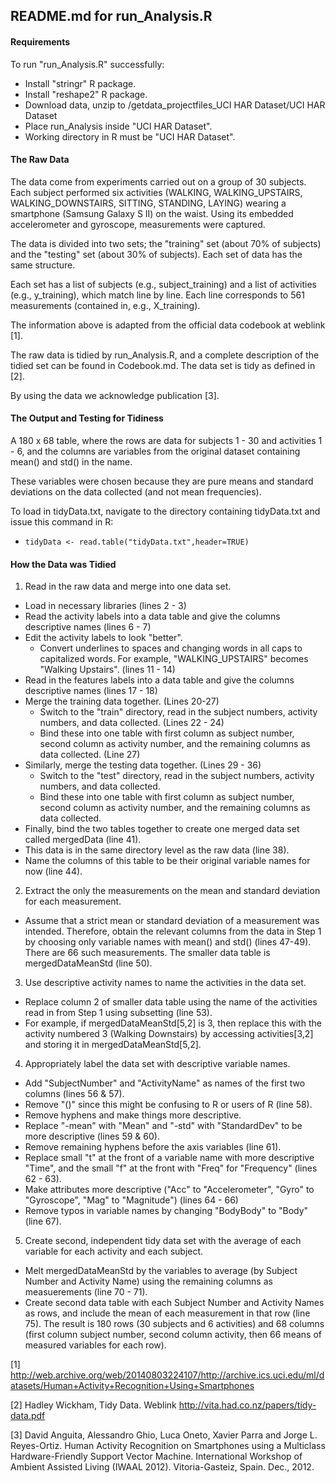 ## README.md for run_Analysis.R

#### Requirements

To run "run_Analysis.R" successfully:

* Install "stringr" R package.
* Install "reshape2" R package.
* Download data, unzip to /getdata_projectfiles_UCI HAR Dataset/UCI HAR Dataset
* Place run_Analysis inside "UCI HAR Dataset".
* Working directory in R must be "UCI HAR Dataset".

#### The Raw Data

The data come from experiments carried out on a group of 30 subjects. Each subject performed six activities (WALKING, WALKING_UPSTAIRS, WALKING_DOWNSTAIRS, SITTING, STANDING, LAYING) wearing a smartphone (Samsung Galaxy S II) on the waist. Using its embedded accelerometer and gyroscope, measurements were captured. 

The data is divided into two sets; the "training" set (about 70% of subjects) and the "testing" set (about 30% of subjects).  Each set of data has the same structure.

Each set has a list of subjects (e.g., subject_training) and a list of activities (e.g., y_training), which match line by line. Each line corresponds to 561 measurements (contained in, e.g., X_training). 

The information above is adapted from the official data codebook at weblink [1]. 

The raw data is tidied by run_Analysis.R, and a complete description of the tidied set can be found in Codebook.md.  The data set is tidy as defined in [2].

By using the data we acknowledge publication [3].

#### The Output and Testing for Tidiness

A 180 x 68 table, where the rows are data for subjects 1 - 30 and activities 1 - 6, and the columns are variables from the original dataset containing mean() and std() in the name.

These variables were chosen because they are pure means and standard deviations on the data collected (and not mean frequencies).

To load in tidyData.txt, navigate to the directory containing tidyData.txt and issue this command in R:
  - `tidyData <- read.table("tidyData.txt",header=TRUE)`

#### How the Data was Tidied

1.  Read in the raw data and merge into one data set.
  - Load in necessary libraries (lines 2 - 3)
  - Read the activity labels into a data table and give the columns descriptive names (lines 6 - 7)
  - Edit the activity labels to look "better".  
    - Convert underlines to spaces and changing words in all caps to capitalized words. 
For example, "WALKING_UPSTAIRS" becomes "Walking Upstairs". (lines 11 - 14)
  - Read in the features labels into a data table and give the columns descriptive names (lines 17 - 18)
  - Merge the training data together. (Lines 20-27)
    - Switch to the "train" directory, read in the subject numbers, activity numbers, and data collected.  (Lines 22 - 24)
    - Bind these into one table with first column as subject number, second column as activity number, and the remaining columns as data collected. (Line 27)
  - Similarly, merge the testing data together. (Lines 29 - 36)
    - Switch to the "test" directory, read in the subject numbers, activity numbers, and data collected.  
    - Bind these into one table with first column as subject number, second column as activity number, and the remaining columns as data collected.
  - Finally, bind the two tables together to create one merged data set called mergedData (line 41). 
  - This data is in the same directory level as the raw data (line 38).
  - Name the columns of this table to be their original variable names for now (line 44).  
2.  Extract the only the measurements on the mean and standard deviation for each measurement.
  - Assume that a strict mean or standard deviation of a measurement was intended.  Therefore, obtain
the relevant columns from the data in Step 1 by choosing only variable names with mean() and std() (lines 47-49).
There are 66 such measurements. The smaller data table is mergedDataMeanStd (line 50).
3.  Use descriptive activity names to name the activities in the data set.
  - Replace column 2 of smaller data table using the name of the activities read in from Step 1 using subsetting (line 53). 
  - For example, if mergedDataMeanStd[5,2] is 3, then replace this with the activity numbered 3 
(Walking Downstairs) by accessing activities[3,2] and storing it in mergedDataMeanStd[5,2].
4.  Appropriately label the data set with descriptive variable names.
  - Add "SubjectNumber" and "ActivityName" as names of the first two columns (lines 56 & 57).
  - Remove "()" since this might be confusing to R or users of R (line 58).
  - Remove hyphens and make things more descriptive.
  - Replace "-mean" with "Mean" and "-std" with "StandardDev" to be more descriptive (lines 59 & 60).
  - Remove remaining hyphens before the axis variables (line 61).
  - Replace small "t" at the front of a variable name with more descriptive "Time", and the small "f" at the front with "Freq" for "Frequency" (lines 62 - 63).
  - Make attributes more descriptive ("Acc" to "Accelerometer", "Gyro" to "Gyroscope", "Mag" to "Magnitude") (lines 64 - 66)
  - Remove typos in variable names by changing "BodyBody" to "Body" (line 67). 
5.  Create second, independent tidy data set with the average of each variable for each activity and each subject.
  - Melt mergedDataMeanStd by the variables to average (by Subject Number and Activity Name) using the remaining columns as measuerements (line 70 - 71).
  - Create second data table with each Subject Number and Activity Names as rows, and include the mean of each measurement in that row (line 75). The result is 180 rows (30 subjects and 6 activities) and 68 columns (first column subject number, second column activity, then 66 means of measured variables for each row).
  
[1] http://web.archive.org/web/20140803224107/http://archive.ics.uci.edu/ml/datasets/Human+Activity+Recognition+Using+Smartphones

[2] Hadley Wickham, Tidy Data.  Weblink http://vita.had.co.nz/papers/tidy-data.pdf

[3] David Anguita, Alessandro Ghio, Luca Oneto, Xavier Parra and Jorge L. Reyes-Ortiz.  Human Activity Recognition on Smartphones using a Multiclass Hardware-Friendly Support Vector Machine.  International Workshop of Ambient Assisted Living
(IWAAL 2012).  Vitoria-Gasteiz, Spain. Dec., 2012.
